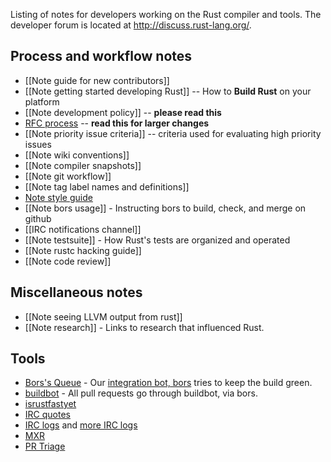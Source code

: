 Listing of notes for developers working on the Rust compiler and tools.
The developer forum is located at http://discuss.rust-lang.org/.

## Process and workflow notes

* [[Note guide for new contributors]]
* [[Note getting started developing Rust]] -- How to **Build Rust** on your platform
* [[Note development policy]] -- **please read this**
* [RFC process](https://github.com/rust-lang/rfcs/blob/master/text/0002-rfc-process.md) -- **read this for larger changes**
* [[Note priority issue criteria]] -- criteria used for evaluating high priority issues
* [[Note wiki conventions]]
* [[Note compiler snapshots]]
* [[Note git workflow]]
* [[Note tag label names and definitions]]
* [Note style guide](https://github.com/rust-lang/rust-guidelines)
* [[Note bors usage]] - Instructing bors to build, check, and merge on github
* [[IRC notifications channel]]
* [[Note testsuite]] - How Rust's tests are organized and operated
* [[Note rustc hacking guide]]
* [[Note code review]]

## Miscellaneous notes

* [[Note seeing LLVM output from rust]]
* [[Note research]] - Links to research that influenced Rust.

## Tools

* [Bors's Queue](http://buildbot.rust-lang.org/bors/bors.html) - Our [integration bot, bors](https://github.com/bors) tries to keep the build green.
* [buildbot](http://buildbot.rust-lang.org) - All pull requests go through buildbot, via bors.
* [isrustfastyet](http://huonw.github.io/isrustfastyet/mem/)
* [IRC quotes](http://quotes.burntelectrons.org/search?query=tag%3A%23rust)
* [IRC logs](https://botbot.me/mozilla/rust) and [more IRC logs](http://irclog.gr/#browse/irc.mozilla.org/rust)
* [MXR](http://mxr.mozilla.org/rust/)
* [PR Triage](https://prs.paas.allizom.org/mozilla/rust)